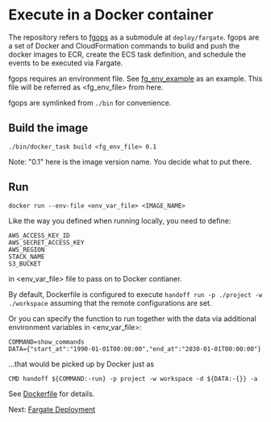 # Execute in a Docker container

The repository refers to [fgops](https://github.com/anelendata/fgops) as a submodule
at `deploy/fargate`.
fgops are a set of Docker and CloudFormation commands to build and push the docker images to
ECR, create the ECS task definition, and schedule the events to be executed via Fargate.

fgops requires an environment file. See
[fg_env_example](https://github.com/anelendata/fgops/blob/master/fg_env_example)
as an example. This file will be referred as <fg_env_file> from here.

fgops are symlinked from `./bin` for convenience.

## Build the image

```
./bin/docker_task build <fg_env_file> 0.1
```

Note: "0.1" here is the image version name. You decide what to put there.

## Run

```
docker run --env-file <env_var_file> <IMAGE_NAME>
```

Like the way you defined when running locally, you need to define:
```
AWS_ACCESS_KEY_ID
AWS_SECRET_ACCESS_KEY
AWS_REGION
STACK_NAME
S3_BUCKET
```

in <env_var_file> file to pass on to Docker contianer.

By default, Dockerfile is configured to execute
`handoff run -p ./project -w ./workspace` assuming that the remote
configurations are set.

Or you can specify the function to run together with the data via additional
environment variables in <env_var_file>:

```
COMMAND=show_commands
DATA={"start_at":"1990-01-01T00:00:00","end_at":"2030-01-01T00:00:00"}
```

...that would be picked up by Docker just as

```
CMD handoff ${COMMAND:-run} -p project -w workspace -d ${DATA:-{}} -a
```

See [Dockerfile](https://github.com/anelendata/handoff/blob/master/Dockerfile) for details.

Next: [Fargate Deployment](fargate.md)
